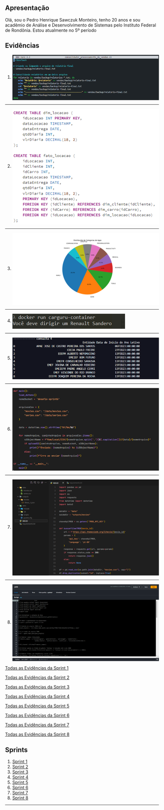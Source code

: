 <!-- 
# Instruções

Neste arquivo você fará a sua apresentação, assim como a organização geral das suas entregas ao longo das Sprints. Esperamos que haja, minimamente:
 
- Uma seção de apresentação, com informações como cidade de residência, instituição de ensino, curso e semestre atual, experiências na área de tecnologia (se houver), hobbies e outras informações que você julgar importante para os monitores.

- Uma ou mais seções para descrever o que estiver aprendendo (resumo), de maneira estruturada. Na medida que você avança no programa de bolsas, deverá alimentar para criar um portfólio de seus estudos.

- De forma opcional, sugerimos que você adicione uma foto ao seu perfil do GitHub, pois utilizamos tal informação para facilitar a sua identificação ao longo do processo. Lembre-se que a informação é pública, tal qual você pode testar no exemplo do repositório da [
The Apache Software Foundation](https://github.com/apache.png?size=250).


Para cada Sprint, crie um arquivo README.md na respectiva pasta. Este arquivo será o relato da sua entrega. Considere organizar neste arquivo a entrega do desafio, a apresentação dos códigos desenvolvidos, imagens que evidenciam a execução (se necessário) e as imagens dos certificados dos cursos solicitados.


Veja um modelo de estrutura básica a seguir:

___ -->

## Apresentação

Olá, sou o Pedro Henrique Sawczuk Monteiro, tenho 20 anos e sou acadêmio de Análise e Desenvolvimento de Sistemas pelo Instituto Federal de Rondônia. Estou atualmente no 5º período

## Evidências

1.  <img align="center" alt="evidencia 1" src="Sprint 1\evidencias\evidencia-4.png" />

---

2. <img align="center" alt="evidencia 2" src="Sprint 2\evidencias\evidencia-02.png" />

---

3. <img align="center" alt="evidencia 3" src="Sprint 3\evidencias\evidencia-02.png" />

---

4. <img align="center" alt="evidencia 4" src="Sprint 4\evidencias\evidencia-03.png" />

---

5. <img align="center" alt="evidencia 5" src="Sprint 5\evidencias\evidencia-03.png" />

---

6. <img align="center" alt="evidencia 6" src="Sprint 6\evidencias\evidencia-03.png" />

---

7. <img align="center" alt="evidencia 7" src="Sprint 7\evidencias\evidencia-03.png" />

---

8. <img align="center" alt="evidencia 8" src="Sprint 8\evidencias\evidencia-03.png" />


<a href="Sprint%201/evidencias">Todas as Evidências da Sprint 1</a>

<a href="Sprint%202/evidencias">Todas as Evidências da Sprint 2</a>

<a href="Sprint%203/evidencias">Todas as Evidências da Sprint 3</a>

<a href="Sprint%204/evidencias">Todas as Evidências da Sprint 4</a>

<a href="Sprint%205/evidencias">Todas as Evidências da Sprint 5</a>

<a href="Sprint%206/evidencias">Todas as Evidências da Sprint 6</a>

<a href="Sprint%207/evidencias">Todas as Evidências da Sprint 7</a>

<a href="Sprint%208/evidencias">Todas as Evidências da Sprint 8</a>


## Sprints 

1. [Sprint 1](Sprint%201/README.md) 
2. [Sprint 2](Sprint%202/README.md)
3. [Sprint 3](Sprint%203/README.md)
4. [Sprint 4](Sprint%204/README.md)
5. [Sprint 5](Sprint%205/README.md)
6. [Sprint 6](Sprint%206/README.md)
7. [Sprint 7](Sprint%207/README.md)
8. [Sprint 8](Sprint%208/README.md)
<!-- 2. [Sprint 2](Sprint%202/README.md)
1. [Sprint 3](Sprint%203/README.md) -->

<!-- ## Desafio

1. [Desafio Final](Desafio/README.md) -->


___


<!-- # Dicas

- [Mark Down - Basic Syntax](https://www.markdownguide.org/basic-syntax/)
- [Github - Basic writing and formatting syntax](https://docs.github.com/en/get-started/writing-on-github/getting-started-with-writing-and-formatting-on-github/basic-writing-and-formatting-syntax) -->